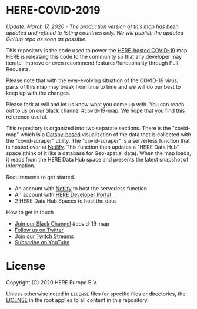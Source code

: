 # HERE-COVID-2019

*Update: March 17, 2020 - The production version of this map has been updated and refined to listing countries only. We will publish the updated GitHub repo as soon as possible.*

This repository is the code used to power the [HERE-hosted COVID-19](https://developer.here.com/coronavirus/) map. HERE is releasing this code to the community so that any developer may iterate, improve or even recommend features/functionality through Pull Requests.

Please note that with the ever-evolving situation of the COVID-19 virus, parts of this map may break from time to time and we will do our best to keep up with the changes.

Please fork at will and let us know what you come up with. You can reach out to us on our Slack channel #covid-19-map. We hope that you find this reference useful.

This repository is organized into two separate sections. There is the "covid-map" which is a [Gatsby-based](https://www.gatsbyjs.org) visualization of the data that is collected with the "covid-scraper" utility. The "covid-scraper" is a serverless function that is hosted over at [Netlify](https://www.netlify.com). This function then updates a "HERE Data Hub" space (think of it like a database for Geo-spatial data). When the map loads, it reads from the HERE Data Hub space and presents the latest snapshot of information.

Requirements to get started.
- An account with [Netlify](https://www.netlify.com) to host the serverless function
- An account with [HERE Developer Portal](https://developer.here.com/?cid=Freemium-DeveloperPortalTutorial-PJ-0-Javascript-DevPortal-&utm_source=DeveloperPortalTutorial&utm_medium=referral&utm_campaign=Webinar_IOT_2020_Golden-Age-Location-Enabled-AI-Jan-16)
- 2 HERE Data Hub Spaces to host the data

How to get in touch
- [Join our Slack Channel](http://t.her.is/slack) #covid-19-map
- [Follow us on Twitter](https://twitter.com/heredev)
- [Join our Twitch Streams](https://www.twitch.tv/heredev)
- [Subscribe on YouTube](https://www.youtube.com/user/heremaps/playlists?view=50&sort=dd&shelf_id=10)


# License

Copyright (C) 2020 HERE Europe B.V.

Unless otherwise noted in `LICENSE` files for specific files or directories, the [LICENSE](LICENSE) in the root applies to all content in this repository.
